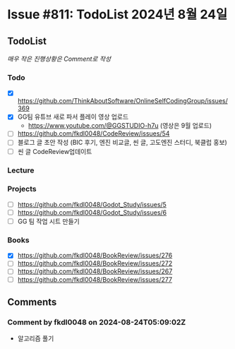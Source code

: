 # Issue #811: TodoList 2024년 8월 24일

## TodoList

*매우 작은 진행상황은 Comment로 작성*

### Todo  

- [x] https://github.com/ThinkAboutSoftware/OnlineSelfCodingGroup/issues/369
- [x] GG팀 유튜브 새로 파서 플레이 영상 업로드
  - https://www.youtube.com/@GGSTUDIO-h7u (영상은 9월 업로드)
- [ ] https://github.com/fkdl0048/CodeReview/issues/54
- [ ] 블로그 글 초안 작성 (BIC 후기, 엔진 비교글, 씬 글, 고도엔진 스터디, 북클럽 홍보)
- [ ] 씬 글 CodeReview업데이트

### Lecture

### Projects

- [ ] https://github.com/fkdl0048/Godot_Study/issues/5
- [ ] https://github.com/fkdl0048/Godot_Study/issues/6
- [ ] GG 팀 작업 시트 만들기

### Books

- [x] https://github.com/fkdl0048/BookReview/issues/276
- [ ] https://github.com/fkdl0048/BookReview/issues/272
- [ ] https://github.com/fkdl0048/BookReview/issues/267
- [ ] https://github.com/fkdl0048/BookReview/issues/277

## Comments

### Comment by fkdl0048 on 2024-08-24T05:09:02Z

- 알고리즘 풀기

